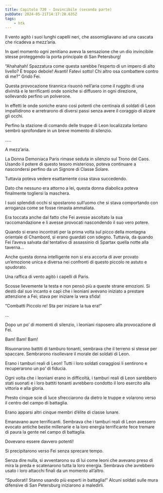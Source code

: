 ```yaml
---
title: Capitolo 720 - Invincibile (seconda parte)
pubDate: 2024-05-21T14:17:20.635Z
tags:
    - htk
---
```


Il vento agitò i suoi lunghi capelli neri, che assomigliavano ad una cascata che ricadeva a mezz’aria.

In quel momento ogni zenitiano aveva la sensazione che un dio invincibile stesse proteggendo la porta principale di San Petersburg!

“Ahahahah! Spazzatura come questa sarebbe l’esperto di un impero di alto livello? È troppo debole! Avanti! Fatevi sotto! Chi altro osa combattere contro di me?” Gridò Fei.

Questa provocazione tirannica risuonò nell’aria come il ruggito di una divinità e le terrificanti onde soniche si diffusero in ogni direzione, sollevando perfino un polverone.

In effetti le onde soniche erano così potenti che centinaia di soldati di Leon impallidirono e arretrarono di diversi passi senza avere il coraggio di alzare gli occhi.

Perfino la stazione di comando delle truppe di Leon localizzata lontano sembrò sprofondare in un breve momento di silenzio.

…..

A mezz’aria.

La Donna Demoniaca Paris rimase seduta in silenzio sul Trono del Caos. Usando il potere di questo tesoro misterioso, poteva continuare a nascondersi perfino da un Signore di Classe Solare.

Tuttavia poteva vedere esattamente cosa stava succedendo.

Dato che nessuno era attorno a lei, questa donna diabolica poteva finalmente togliersi la maschera.

I suoi splendidi occhi si spostarono sull’uomo che si stava comportando con arroganza come se fosse rimasta ammaliata.

Era toccata anche dal fatto che Fei avesse ascoltato la sua raccomandazione e li avesse provocati nascondendo il suo vero potere.

Quando si erano incontrati per la prima volta sul picco della montagna orientale di Chambord, si erano guardati con sdegno. Tuttavia, da quando Fei l’aveva salvata dal tentativo di assassinio di Spartax quella notte alla taverna…

Anche questa donna intelligente non si era accorta di aver provato un’emozione unica e diversa nei confronti di questo piccolo re astuto e spudorato.

Una raffica di vento agitò i capelli di Paris.

Scosse lievemente la testa e non pensò più a queste strane emozioni. Si destò dal suo incanto e capì che i leoniani avevano iniziato a prestare attenzione a Fei; stava per iniziare la vera sfida!

“Combatti Piccolo re! Sta per iniziare la tua era!”

…

Dopo un po’ di momenti di silenzio, i leoniani risposero alla provocazione di Fei.

Bam! Bam! Bam!

Risuonarono battiti di tamburo tonanti, sembrava che il terreno si stesse per spaccare. Sembrarono risollevare il morale dei soldati di Leon.

Erano i tamburi reali di Leon! Tutti i loro soldati coraggiosi li sentirono e recuperarono un po’ di fiducia.

Ogni volta che i leoniani erano in difficoltà, i tamburi reali di Leon sarebbero stati suonati e i loro battiti tonanti avrebbero condotto il loro esercito alla vittoria e alla gloria.

Presto cinque scie di luce sfrecciarono da dietro le truppe e volarono verso il centro del campo di battaglia.

Erano apparsi altri cinque membri d’élite di classe lunare.

Emanavano aure terrificanti. Sembrava che i tamburi reali di Leon avessero evocato antiche bestie millenarie e la loro energia terrificante fece tremare di paura la gente nel campo di battaglia.

Dovevano essere davvero potenti!

Si precipitarono verso Fei senza sprecare tempo.

Senza dire nulla, si avventarono su di lui come leoni che avevano preso di mira la preda e scatenarono tutta la loro energia. Sembrava che avrebbero usato i loro attacchi finali da un momento all’altro.

“Spudorati! Stanno usando più esperti in battaglia!” Alcuni soldati sulle mura difensive di San Petersburg iniziarono a maledirli.


